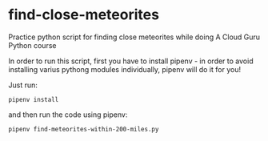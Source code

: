 # find-close-meteorites
Practice python script for finding close meteorites while doing A Cloud Guru Python course

In order to run this script, first you have to install pipenv - in order to avoid installing varius pythong modules individually, pipenv will do it for you!

Just run:

```
pipenv install

```

and then run the code using pipenv:

```
pipenv find-meteorites-within-200-miles.py

```
